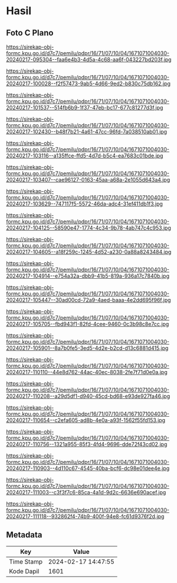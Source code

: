 # Hasil

## Foto C Plano

https://sirekap-obj-formc.kpu.go.id/d7c7/pemilu/pdpr/16/71/07/10/04/1671071004030-20240217-095304--faa6e4b3-4d5a-4c68-aa6f-043227bd203f.jpg

https://sirekap-obj-formc.kpu.go.id/d7c7/pemilu/pdpr/16/71/07/10/04/1671071004030-20240217-100028--f2f57473-9ab5-4d66-9ed2-b830c75db162.jpg

https://sirekap-obj-formc.kpu.go.id/d7c7/pemilu/pdpr/16/71/07/10/04/1671071004030-20240217-101537--514fb6b9-1f37-47eb-bc17-677c81277d3f.jpg

https://sirekap-obj-formc.kpu.go.id/d7c7/pemilu/pdpr/16/71/07/10/04/1671071004030-20240217-102430--b48f7b21-4a61-47cc-96fd-7a038510ab01.jpg

https://sirekap-obj-formc.kpu.go.id/d7c7/pemilu/pdpr/16/71/07/10/04/1671071004030-20240217-103116--a135ffce-ffd5-4d7d-b5c4-ea7683c01bde.jpg

https://sirekap-obj-formc.kpu.go.id/d7c7/pemilu/pdpr/16/71/07/10/04/1671071004030-20240217-103407--cae96127-0163-45aa-a68a-2e1055d643a4.jpg

https://sirekap-obj-formc.kpu.go.id/d7c7/pemilu/pdpr/16/71/07/10/04/1671071004030-20240217-103629--747117f5-5572-46da-adc4-31ef411db1f3.jpg

https://sirekap-obj-formc.kpu.go.id/d7c7/pemilu/pdpr/16/71/07/10/04/1671071004030-20240217-104125--58590e47-1774-4c34-9b78-4ab747c4c953.jpg

https://sirekap-obj-formc.kpu.go.id/d7c7/pemilu/pdpr/16/71/07/10/04/1671071004030-20240217-104605--a18f259c-1245-4d52-a230-0a88a8243484.jpg

https://sirekap-obj-formc.kpu.go.id/d7c7/pemilu/pdpr/16/71/07/10/04/1671071004030-20240217-104914--e754a32a-dbb9-41b5-819a-936a17c7840b.jpg

https://sirekap-obj-formc.kpu.go.id/d7c7/pemilu/pdpr/16/71/07/10/04/1671071004030-20240217-105447--30ad00cd-72a9-4aed-baaa-4e2dd695f96f.jpg

https://sirekap-obj-formc.kpu.go.id/d7c7/pemilu/pdpr/16/71/07/10/04/1671071004030-20240217-105705--fbd943f1-82fd-4cee-9460-0c3b98c8e7cc.jpg

https://sirekap-obj-formc.kpu.go.id/d7c7/pemilu/pdpr/16/71/07/10/04/1671071004030-20240217-105901--8a7b0fe5-3ed5-4d2e-b2cd-d13c6881d415.jpg

https://sirekap-obj-formc.kpu.go.id/d7c7/pemilu/pdpr/16/71/07/10/04/1671071004030-20240217-110110--44e8d762-44ac-40ec-8038-2fe7f71d0e0a.jpg

https://sirekap-obj-formc.kpu.go.id/d7c7/pemilu/pdpr/16/71/07/10/04/1671071004030-20240217-110208--a29d5df1-d940-45cd-bd68-e93de927fa46.jpg

https://sirekap-obj-formc.kpu.go.id/d7c7/pemilu/pdpr/16/71/07/10/04/1671071004030-20240217-110654--c2efa605-ad8b-4e0a-a93f-1562f55fd153.jpg

https://sirekap-obj-formc.kpu.go.id/d7c7/pemilu/pdpr/16/71/07/10/04/1671071004030-20240217-110756--1321a955-85f3-4fd4-9696-dde72f43cd02.jpg

https://sirekap-obj-formc.kpu.go.id/d7c7/pemilu/pdpr/16/71/07/10/04/1671071004030-20240217-110903--4d110c67-4545-40ba-bcf6-dc98e01dee4e.jpg

https://sirekap-obj-formc.kpu.go.id/d7c7/pemilu/pdpr/16/71/07/10/04/1671071004030-20240217-111003--c3f3f7c6-85ca-4a1d-9d2c-6636e690acef.jpg

https://sirekap-obj-formc.kpu.go.id/d7c7/pemilu/pdpr/16/71/07/10/04/1671071004030-20240217-111118--932862f4-74b9-400f-94e8-fc61d9376f2d.jpg


## Metadata

| Key        | Value               |
| ---------- | ------------------- |
| Time Stamp | 2024-02-17 14:47:55 |
| Kode Dapil | 1601                |



